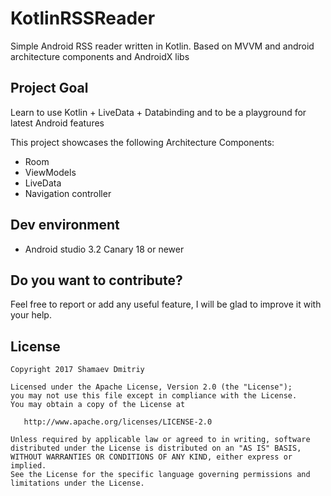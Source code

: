 # KotlinRSSReader
Simple Android RSS reader written in Kotlin. Based on MVVM and android architecture components and AndroidX libs

## Project Goal

Learn to use Kotlin + LiveData + Databinding and to be a playground for latest Android features

This project showcases the following Architecture Components:
* Room
* ViewModels
* LiveData
* Navigation controller

## Dev environment

* Android studio 3.2 Canary 18 or newer

## Do you want to contribute?

Feel free to report or add any useful feature, I will be glad to improve it with your help.

## License

    Copyright 2017 Shamaev Dmitriy

    Licensed under the Apache License, Version 2.0 (the "License");
    you may not use this file except in compliance with the License.
    You may obtain a copy of the License at

       http://www.apache.org/licenses/LICENSE-2.0

    Unless required by applicable law or agreed to in writing, software
    distributed under the License is distributed on an "AS IS" BASIS,
    WITHOUT WARRANTIES OR CONDITIONS OF ANY KIND, either express or implied.
    See the License for the specific language governing permissions and
    limitations under the License.